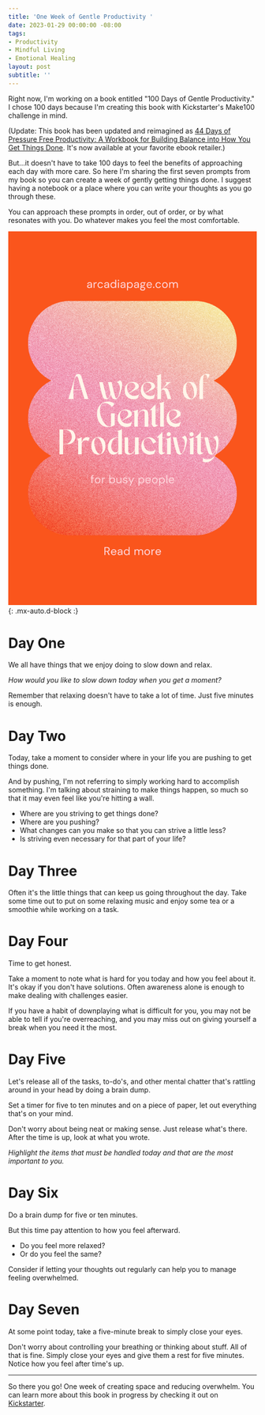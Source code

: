 ```yaml
---
title: 'One Week of Gentle Productivity '
date: 2023-01-29 00:00:00 -08:00
tags:
- Productivity
- Mindful Living
- Emotional Healing 
layout: post
subtitle: ''
---
```


Right now, I'm working on a book entitled "100 Days of Gentle Productivity."  I chose 100 days because I'm creating this book with Kickstarter's Make100 challenge in mind.

(Update: This book has been updated and reimagined as [44 Days of Pressure Free Productivity: A Workbook for Building Balance into How You Get Things Done](https://payhip.com/b/g8wOI). It's now available at your favorite ebook retailer.)

But...it doesn't have to take 100 days to feel the benefits of approaching each day with more care. So here I'm sharing the first seven prompts from my book so you can create a week of gently getting things done. I suggest having a notebook or a place where you can write your thoughts as you go through these.

You can approach these prompts in order, out of order, or by what resonates with you. Do whatever makes you feel the most comfortable.

![The words A Week of Gentle Productivity for Busy people on a background of pink fading into yellow. burnout selfcare ](/uploads/week-of-gentle-productivity.png "Gentle Productivity for Busy People, Burnout, self-care"){: .mx-auto.d-block :}

# Day One

We all have things that we enjoy doing to slow down and relax.

_How would you like to slow down today when you get a moment?_

Remember that relaxing doesn't have to take a lot of time. Just five minutes is enough.

# Day Two

Today, take a moment to consider where in your life you are pushing to get things done.

And by pushing, I'm not referring to simply working hard to accomplish something. I'm talking about straining to make things happen, so much so that it may even feel like you're hitting a wall.

* Where are you striving to get things done?
* Where are you pushing?
* What changes can you make so that you can strive a little less?
* Is striving even necessary for that part of your life?

# Day Three

Often it's the little things that can keep us going throughout the day. Take some time out to put on some relaxing music and enjoy some tea or a smoothie while working on a task.

# Day Four

Time to get honest.

Take a moment to note what is hard for you today and how you feel about it. It's okay if you don't have solutions. Often awareness alone is enough to make dealing with challenges easier.

If you have a habit of downplaying what is difficult for you, you may not be able to tell if you're overreaching, and you may miss out on giving yourself a break when you need it the most.

# Day Five

Let's release all of the tasks, to-do's, and other mental chatter that's rattling around in your head by doing a brain dump.

Set a timer for five to ten minutes and on a piece of paper, let out everything that's on your mind.

Don't worry about being neat or making sense. Just release what's there. After the time is up, look at what you wrote.

_Highlight the items that must be handled today and that are the most important to you._

# Day Six

Do a brain dump for five or ten minutes.

But this time pay attention to how you feel afterward.

* Do you feel more relaxed?
* Or do you feel the same?

Consider if letting your thoughts out regularly can help you to manage feeling overwhelmed.

# Day Seven

At some point today, take a five-minute break to simply close your eyes.

Don't worry about controlling your breathing or thinking about stuff. All of that is fine. Simply close your eyes and give them a rest for five minutes. Notice how you feel after time's up.

***

So there you go! One week of creating space and reducing overwhelm.  You can learn more about this book in progress by checking it out on [Kickstarter](http://kck.st/3XRvREA).
